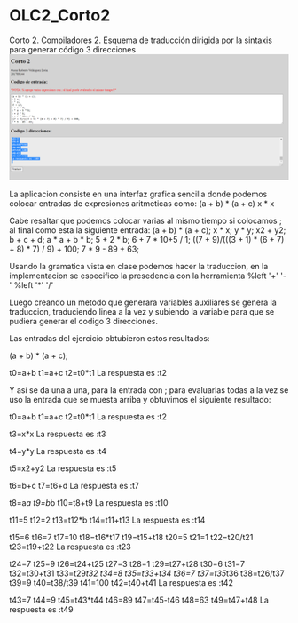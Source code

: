 # OLC2_Corto2
Corto 2.
Compiladores 2.
Esquema de traducción dirigida por la sintaxis para generar código 3 direcciones
![Alt text](Screenshot.png?raw=true "Figura de la aplicacion")


La aplicacion consiste en una interfaz grafica sencilla donde podemos colocar entradas de expresiones aritmeticas como:
(a + b) * (a + c)
x * x

Cabe resaltar que podemos colocar varias al mismo tiempo si colocamos ; al final como esta la siguiente entrada:
(a + b) * (a + c);
x * x;
y * y;
x2 + y2;
b + c + d;
a * a + b * b;
5 + 2 * b;
6 + 7 * 10+5 / 1;
((7 + 9)/(((3 + 1) * (6 + 7) + 8) * 7) / 9) + 100;
7 * 9 - 89 + 63;

Usando la gramatica vista en clase podemos hacer la traduccion, en la implementacion se especifico la presedencia con la herramienta 
%left '+' '-'
%left '*' '/'

Luego creando un metodo que generara variables auxiliares se genera la traduccion, traduciendo linea a la vez y subiendo la variable para que se pudiera generar el codigo 3 direcciones.

Las entradas del ejercicio obtubieron estos resultados:

(a + b) * (a + c);

t0=a+b
t1=a+c
t2=t0*t1
La respuesta es :t2

Y asi se da una a una, para la entrada con ; para evaluarlas todas a la vez se uso la entrada que se muesta arriba y obtuvimos el siguiente resultado:

t0=a+b
t1=a+c
t2=t0*t1
La respuesta es :t2

t3=x*x
La respuesta es :t3

t4=y*y
La respuesta es :t4

t5=x2+y2
La respuesta es :t5

t6=b+c
t7=t6+d
La respuesta es :t7

t8=a*a
t9=b*b
t10=t8+t9
La respuesta es :t10

t11=5
t12=2
t13=t12*b
t14=t11+t13
La respuesta es :t14

t15=6
t16=7
t17=10
t18=t16*t17
t19=t15+t18
t20=5
t21=1
t22=t20/t21
t23=t19+t22
La respuesta es :t23

t24=7
t25=9
t26=t24+t25
t27=3
t28=1
t29=t27+t28
t30=6
t31=7
t32=t30+t31
t33=t29*t32
t34=8
t35=t33+t34
t36=7
t37=t35*t36
t38=t26/t37
t39=9
t40=t38/t39
t41=100
t42=t40+t41
La respuesta es :t42

t43=7
t44=9
t45=t43*t44
t46=89
t47=t45-t46
t48=63
t49=t47+t48
La respuesta es :t49






